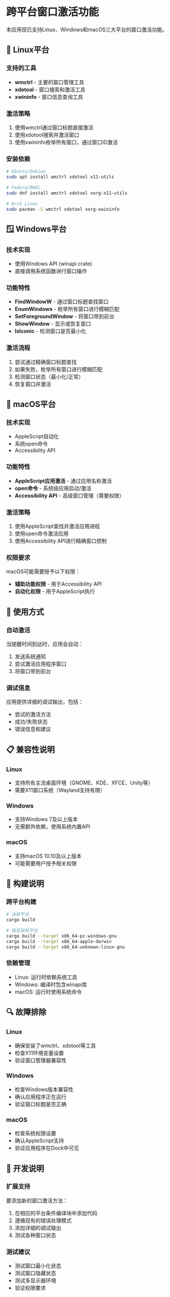 # 跨平台窗口激活功能

本应用现已支持Linux、Windows和macOS三大平台的窗口激活功能。

## 🐧 Linux平台

### 支持的工具
- **wmctrl** - 主要的窗口管理工具
- **xdotool** - 窗口搜索和激活工具
- **xwininfo** - 窗口信息查询工具

### 激活策略
1. 使用wmctrl通过窗口标题直接激活
2. 使用xdotool搜索并激活窗口
3. 使用xwininfo枚举所有窗口，通过窗口ID激活

### 安装依赖
```bash
# Ubuntu/Debian
sudo apt install wmctrl xdotool x11-utils

# Fedora/RHEL
sudo dnf install wmctrl xdotool xorg-x11-utils

# Arch Linux
sudo pacman -S wmctrl xdotool xorg-xwininfo
```

## 🪟 Windows平台

### 技术实现
- 使用Windows API (winapi crate)
- 直接调用系统函数进行窗口操作

### 功能特性
- **FindWindowW** - 通过窗口标题查找窗口
- **EnumWindows** - 枚举所有窗口进行模糊匹配
- **SetForegroundWindow** - 将窗口带到前台
- **ShowWindow** - 显示或恢复窗口
- **IsIconic** - 检测窗口是否最小化

### 激活流程
1. 尝试通过精确窗口标题查找
2. 如果失败，枚举所有窗口进行模糊匹配
3. 检测窗口状态（最小化/正常）
4. 恢复窗口并激活

## 🍎 macOS平台

### 技术实现
- AppleScript自动化
- 系统open命令
- Accessibility API

### 功能特性
- **AppleScript应用激活** - 通过应用名称激活
- **open命令** - 系统级应用启动/激活
- **Accessibility API** - 高级窗口管理（需要权限）

### 激活策略
1. 使用AppleScript查找并激活应用进程
2. 使用open命令激活应用
3. 使用Accessibility API进行精确窗口控制

### 权限要求
macOS可能需要授予以下权限：
- **辅助功能权限** - 用于Accessibility API
- **自动化权限** - 用于AppleScript执行

## 🔧 使用方式

### 自动激活
当提醒时间到达时，应用会自动：
1. 发送系统通知
2. 尝试激活应用程序窗口
3. 将窗口带到前台

### 调试信息
应用提供详细的调试输出，包括：
- 尝试的激活方法
- 成功/失败状态
- 错误信息和建议

## 📋 兼容性说明

### Linux
- 支持所有主流桌面环境（GNOME、KDE、XFCE、Unity等）
- 需要X11窗口系统（Wayland支持有限）

### Windows
- 支持Windows 7及以上版本
- 无需额外依赖，使用系统内置API

### macOS
- 支持macOS 10.10及以上版本
- 可能需要用户授予相关权限

## 🚀 构建说明

### 跨平台构建
```bash
# 当前平台
cargo build

# 指定目标平台
cargo build --target x86_64-pc-windows-gnu
cargo build --target x86_64-apple-darwin
cargo build --target x86_64-unknown-linux-gnu
```

### 依赖管理
- Linux: 运行时依赖系统工具
- Windows: 编译时包含winapi库
- macOS: 运行时使用系统命令

## 🔍 故障排除

### Linux
- 确保安装了wmctrl、xdotool等工具
- 检查X11环境变量设置
- 验证窗口管理器兼容性

### Windows
- 检查Windows版本兼容性
- 确认应用程序正在运行
- 验证窗口标题是否正确

### macOS
- 检查系统权限设置
- 确认AppleScript支持
- 验证应用程序在Dock中可见

## 📝 开发说明

### 扩展支持
要添加新的窗口激活方法：
1. 在相应的平台条件编译块中添加代码
2. 遵循现有的错误处理模式
3. 添加详细的调试输出
4. 测试各种窗口状态

### 测试建议
- 测试窗口最小化状态
- 测试窗口隐藏状态
- 测试多显示器环境
- 验证权限要求